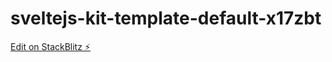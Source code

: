 # sveltejs-kit-template-default-x17zbt

[Edit on StackBlitz ⚡️](https://stackblitz.com/edit/sveltejs-kit-template-default-x17zbt)